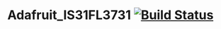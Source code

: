 # Adafruit_IS31FL3731 [![Build Status](https://travis-ci.com/adafruit/Adafruit_IS31FL3731.svg?branch=master)](https://travis-ci.com/adafruit/Adafruit_IS31FL3731)